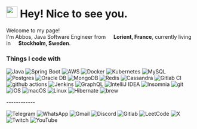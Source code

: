 <h1><img src="https://emojis.slackmojis.com/emojis/images/1531849430/4246/blob-sunglasses.gif?1531849430" width="30"/> Hey! Nice to see you.</h1>


<p>Welcome to my page! </br> I'm Abbos, Java Software Engineer from <img src="https://cdn-icons-png.flaticon.com/512/197/197560.png" width="13"/> <b>Lorient, France</b>, currently living in <img src="https://cdn-icons-png.flaticon.com/512/197/197564.png" width="13"/> <b>Stockholm, Sweden</b>. </p>
<h3>Things I code with</h3>
<p>
  <img alt="Java" src="https://img.shields.io/badge/Java-%23ED8B00.svg?logo=openjdk&logoColor=white" />
  <img alt="Spring Boot" src="https://img.shields.io/badge/Spring%20Boot-6DB33F?logo=springboot&logoColor=fff" />
  <img alt="AWS" src="https://img.shields.io/badge/AWS-%23FF9900.svg?logo=amazon-web-services&logoColor=white" />
  <img alt="Docker" src="https://img.shields.io/badge/-Docker-46a2f1?style=flat-square&logo=docker&logoColor=white" />
  <img alt="Kubernetes" src="https://img.shields.io/badge/Kubernetes-326CE5?logo=kubernetes&logoColor=fff" />
  <img alt="MySQL" src="https://img.shields.io/badge/MySQL-4479A1?logo=mysql&logoColor=fff" />
  <img alt="Postgres" src="https://img.shields.io/badge/Postgres-%23316192.svg?logo=postgresql&logoColor=white" />
  <img alt="Oracle DB" src="https://custom-icon-badges.demolab.com/badge/Oracle-F80000?logo=oracle&logoColor=fff" />
  <img alt="MongoDB" src="https://img.shields.io/badge/MongoDB-%234ea94b.svg?logo=mongodb&logoColor=white" /> 
  <img alt="Redis" src="https://img.shields.io/badge/Redis-%23DD0031.svg?logo=redis&logoColor=white" />
  <img alt="Cassandra" src="https://img.shields.io/badge/Cassandra-%231287B1.svg?logo=apache-cassandra&logoColor=white" />
  <img alt="Gitlab CI" src="https://img.shields.io/badge/GitLab%20CI-FC6D26?logo=gitlab&logoColor=fff" />
  <img alt="github actions" src="https://img.shields.io/badge/-Github_Actions-2088FF?style=flat-square&logo=github-actions&logoColor=white" />
  <img alt="Jenkins" src="https://img.shields.io/badge/Jenkins-D24939?logo=jenkins&logoColor=white" />
  <img alt="GraphQL" src="https://img.shields.io/badge/-GraphQL-E10098?style=flat-square&logo=graphql&logoColor=white" />
  <img alt="IntelliJ IDEA" src="https://img.shields.io/badge/IntelliJIDEA-000000.svg?logo=intellij-idea&logoColor=white" />
  <img alt="Insomnia" src="https://img.shields.io/badge/-Insomnia-5849BE?style=flat-square&logo=insomnia&logoColor=white" />
  <img alt="git" src="https://img.shields.io/badge/-Git-F05032?style=flat-square&logo=git&logoColor=white" />
  <img alt="iOS" src="https://img.shields.io/badge/iOS-000000?&logo=apple&logoColor=white" />
  <img alt="macOS" src="https://img.shields.io/badge/macOS-000000?logo=apple&logoColor=F0F0F0" />
  <img alt="Linux" src="https://img.shields.io/badge/Ubuntu-E95420?logo=ubuntu&logoColor=white" />
  <img alt="Hibernate" src="https://img.shields.io/badge/Hibernate-59666C?logo=hibernate&logoColor=fff" />
  <img alt="brew" src="https://img.shields.io/badge/Homebrew-FBB040?logo=homebrew&logoColor=fff" />
</p>
------------
<p    
	<img href="https://www.linkedin.com/in/aliabbos-ashurov-4b64b628b/" alt="LinkedIn" src="https://img.shields.io/badge/linkedin-%230077B5.svg?&style=for-the-badge&logo=linkedin&logoColor=white"/>
	<img href="https://t.me/Aliabbos_Ashurov" alt="Telegram" src="https://img.shields.io/badge/Telegram-2CA5E0?logo=telegram&logoColor=white"/> 
	<img href="#" alt="WhatsApp" src="https://img.shields.io/badge/WhatsApp-25D366?logo=whatsapp&logoColor=white"/>
	<img href="aliabbosashurov.forwork@gmail.com" alt="Gmail" src="https://img.shields.io/badge/Gmail-D14836?logo=gmail&logoColor=white"/> 
	<img href="https://discord.gg/9VfmG2mU" alt="Discord" src="https://img.shields.io/badge/Discord-%235865F2.svg?&logo=discord&logoColor=white"/>
	<img href="https://gitlab.com/Aliabbos_Ashurov" alt="Gitlab" src="https://img.shields.io/badge/GitLab-FC6D26?logo=gitlab&logoColor=fff"/> 
	<img href="https://leetcode.com/u/Aliabbos_Ashurov/" alt="LeetCode" src="https://img.shields.io/badge/LeetCode-000000?logo=LeetCode&logoColor=#d16c06"/> 
	<img href="https://x.com/aliabbosashurov?s=21" alt="X" src="https://img.shields.io/badge/X-%23000000.svg?logo=X&logoColor=white"/> 
	<img href="#" alt="Twitch" src="https://img.shields.io/badge/Twitch-%239146FF.svg?logo=Twitch&logoColor=white"/> 
	<img href="#" alt="YouTube" src="https://img.shields.io/badge/YouTube-%23FF0000.svg?logo=YouTube&logoColor=white"/>
</p>
